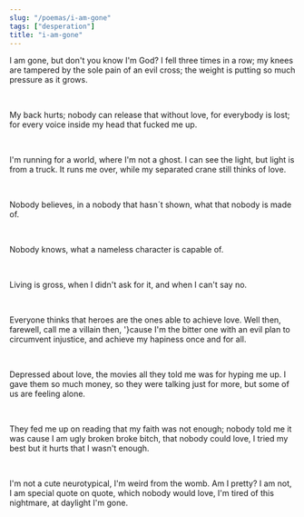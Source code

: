 ```yaml
---
slug: "/poemas/i-am-gone"
tags: ["desperation"]
title: "i-am-gone"
---
```

I am gone, but don't you know I'm God? I fell three times in a row; my knees are tampered by the sole pain of an evil cross; the weight is putting so much pressure as it grows.

&nbsp;

My back hurts; nobody can release that without love, for everybody is lost; for every voice inside my head that fucked me up.

&nbsp;

I'm running for a world, where I'm not a ghost. I can see the light, but light is from a truck. It runs me over, while my separated crane still thinks of love.

&nbsp;

Nobody believes, in a nobody that hasn´t shown, what that nobody is made of.

&nbsp;

Nobody knows, what a nameless character is capable of.

&nbsp;

Living is gross, when I didn't ask for it, and when I can't say no.

&nbsp;

Everyone thinks that heroes are the ones able to achieve love. Well then, farewell, call me a villain then, '}cause I'm the bitter one with an evil plan to circumvent injustice, and achieve my hapiness once and for all.

&nbsp;

Depressed about love, the movies all they told me was for hyping me up. I gave them so much money, so they were talking just for more, but some of us are feeling alone. 

&nbsp;

They fed me up on reading that my faith was not enough; nobody told me it was cause I am ugly broken broke bitch, that nobody could love, I tried my best but it hurts that I wasn't enough.

&nbsp;

I'm not a cute neurotypical, I'm weird from the womb. Am I pretty? I am not, I am special quote on quote, which nobody would love, I'm tired of this nightmare, at daylight I'm gone.